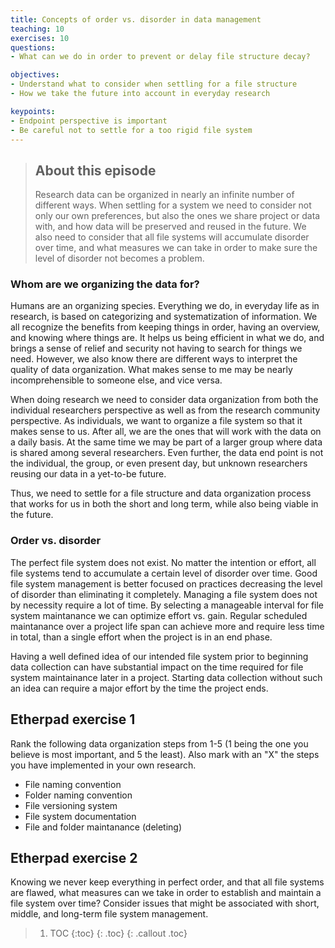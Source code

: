 ```yaml
---
title: Concepts of order vs. disorder in data management
teaching: 10
exercises: 10
questions:
- What can we do in order to prevent or delay file structure decay?

objectives:
- Understand what to consider when settling for a file structure
- How we take the future into account in everyday research 

keypoints:
- Endpoint perspective is important
- Be careful not to settle for a too rigid file system
---
```


> ## About this episode 
> Research data can be organized in nearly an infinite number of different ways. When settling for a system we need to consider not only our own preferences, but also the ones we share project or data with, and how data will be preserved and reused in the future. We also need to consider that all file systems will accumulate disorder over time, and what measures we can take in order to make sure the level of disorder not becomes a problem. 


### Whom are we organizing the data for?
Humans are an organizing species. Everything we do, in everyday life as in research, is based on categorizing and systematization of information. We all recognize the benefits from keeping things in order, having an overview, and knowing where things are. It helps us being efficient in what we do, and brings a sense of relief and security not having to search for things we need. However, we also know there are different ways to interpret the quality of data organization. What makes sense to me may be nearly incomprehensible to someone else, and vice versa.

When doing research we need to consider data organization from both the individual researchers perspective as well as from the research community perspective. As individuals, we want to organize a file system so that it makes sense to us. After all, we are the ones that will work with the data on a daily basis. At the same time we may be part of a larger group where data is shared among several researchers. Even further, the data end point is not the individual, the group, or even present day, but unknown researchers reusing our data in a yet-to-be future. 

Thus, we need to settle for a file structure and data organization process that works for us in both the short and long term, while also being viable in the future. 

### Order vs. disorder
The perfect file system does not exist. No matter the intention or effort, all file systems tend to accumulate a certain level of disorder over time. Good file system management is better focused on practices decreasing the level of disorder than eliminating it completely. Managing a file system does not by necessity require a lot of time. By selecting a manageable interval for file system maintanance we can optimize effort vs. gain. Regular scheduled maintanance over a project life span can achieve more and require less time in total, than a single effort when the project is in an end phase.

Having a well defined idea of our intended file system prior to beginning data collection can have substantial impact on the time required for file system maintainance later in a project. Starting data collection without such an idea can require a major effort by the time the project ends. 

<!--- Bilder på disorder vs. time --->

## Etherpad exercise 1
Rank the following data organization steps from 1-5 (1 being the one you believe is most important, and 5 the least). Also mark with an "X" the steps you have implemented in your own research. 

- File naming convention
- Folder naming convention
- File versioning system
- File system documentation
- File and folder maintanance (deleting)


## Etherpad exercise 2
Knowing we never keep everything in perfect order, and that all file systems are flawed, what measures can we take in order to establish and maintain a file system over time? Consider issues that might be associated with short, middle, and long-term file system management.


> 1. TOC
> {:toc}
> {: .toc}
{: .callout .toc}
